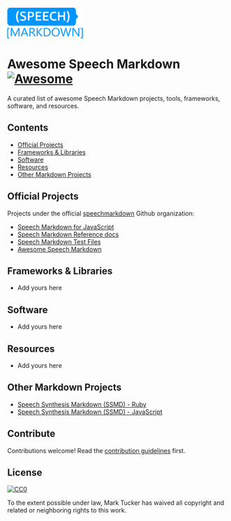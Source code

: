 ![Speech Markdown](logo.png)

# Awesome Speech Markdown [![Awesome](https://awesome.re/badge.svg)](https://awesome.re)


A curated list of awesome Speech Markdown projects, tools, frameworks, software, and resources.


## Contents

- [Official Projects](#official-projects)
- [Frameworks & Libraries](#frameworks-libraries)
- [Software](#software)
- [Resources](#resources)
- [Other Markdown Projects](#other-markdown-projects)


## Official Projects

Projects under the official [speechmarkdown](https://github.com/speechmarkdown/) Github organization:

- [Speech Markdown for JavaScript](https://github.com/speechmarkdown/speechmarkdown-js)
- [Speech Markdown Reference docs](https://github.com/speechmarkdown/docs-speechmarkdown-reference)
- [Speech Markdown Test Files](https://github.com/speechmarkdown/speechmarkdown-test-files)
- [Awesome Speech Markdown](https://github.com/speechmarkdown/awesome-speechmarkdown)

## Frameworks & Libraries

- Add yours here

## Software

- Add yours here

## Resources

- Add yours here

## Other Markdown Projects
- [Speech Synthesis Markdown (SSMD) - Ruby](https://github.com/machisuji/ssmd)
- [Speech Synthesis Markdown (SSMD) - JavaScript](https://github.com/fabien88/ssmd)

## Contribute

Contributions welcome! Read the [contribution guidelines](contributing.md) first.


## License

[![CC0](https://mirrors.creativecommons.org/presskit/buttons/88x31/svg/cc-zero.svg)](https://creativecommons.org/publicdomain/zero/1.0)

To the extent possible under law, Mark Tucker has waived all copyright and
related or neighboring rights to this work.
